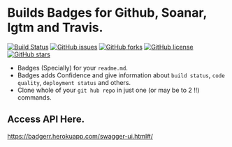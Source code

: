 # Builds Badges for Github, Soanar, lgtm and Travis.


[![Build Status](https://travis-ci.org/Akash-Mittal/badger.svg?branch=master)](https://travis-ci.org/Akash-Mittal/badger)
[![GitHub issues](https://img.shields.io/github/issues/Akash-Mittal/badger.svg)](https://github.com/Akash-Mittal/badger/issues)
[![GitHub forks](https://img.shields.io/github/forks/Akash-Mittal/badger.svg)](https://github.com/Akash-Mittal/badger/network)
[![GitHub license](https://img.shields.io/github/license/Akash-Mittal/badger.svg)](https://github.com/Akash-Mittal/badger/blob/master/LICENSE)
[![GitHub stars](https://img.shields.io/github/stars/Akash-Mittal/badger.svg)](https://github.com/Akash-Mittal/badger/stargazers)

* Badges (Specially) for your `readme.md`.
* Badges adds Confidence and give information about `build status`, `code quality`, `deployment status` and others.
* Clone whole of your `git hub repo` in just one (or may be to 2 !!) commands.

## Access API Here.

https://badgerr.herokuapp.com/swagger-ui.html#/
